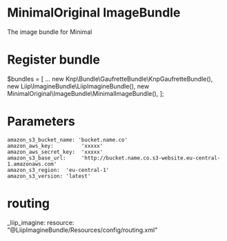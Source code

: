 MinimalOriginal ImageBundle
========

The image bundle for Minimal

Register bundle
========
$bundles = [
    ...
    new Knp\Bundle\GaufretteBundle\KnpGaufretteBundle(),
    new Liip\ImagineBundle\LiipImagineBundle(),
    new MinimalOriginal\ImageBundle\MinimalImageBundle(),
];


Parameters
========
    amazon_s3_bucket_name: 'bucket.name.co'
    amazon_aws_key:         'xxxxx'
    amazon_aws_secret_key:  'xxxxx'
    amazon_s3_base_url:     'http://bucket.name.co.s3-website.eu-central-1.amazonaws.com'
    amazon_s3_region:  'eu-central-1'
    amazon_s3_version: 'latest'

routing
========
_liip_imagine:
    resource: "@LiipImagineBundle/Resources/config/routing.xml"
